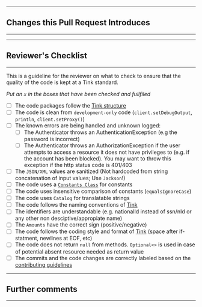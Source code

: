 ---------------------------------------
## Changes this Pull Request Introduces
---------------------------------------
<!---Describe the big picture of your changes here to communicate to the reviewers why they should accept this pull request. If it fixes a bug or resolves a feature request, be sure to link to the trello card (if available).--->


---------------------------------------
## Reviewer's Checklist
---------------------------------------
This is a guideline for the reviewer on what to check to ensure that the quality of the code is kept at a Tink standard.  

_Put an `x` in the boxes that have been checked and fullfiled_ 

- [ ] The code packages follow the [Tink structure](https://docs.google.com/document/d/18pSzbRPlHYbKJtCDntMYE_4TqNWFdyTFuETq6lyNZBk/edit#heading=h.f3ao0xse8vu5)
- [ ] The code is clean from `development-only` code (`client.setDebugOutput`, `println`, `client.setProxy()`) 
- [ ] The known errors are being handled and unknown logged:
	- [ ] The Authenticator throws an AuthenticationException (e.g the password is incorrect)
	- [ ] The Authenticator throws an AuthorizationException if the user attempts to access a resource it does not have privileges to (e.g. if the account has been blocked).
	 You may want to throw this exception if the http status code is 401/403
- [ ] The `JSON/XML` values are sanitized (Not hardcoded from string concatenation of input values; Use `Jackson`!) 
- [ ] The code uses a [`Constants Class`](https://docs.google.com/document/d/18pSzbRPlHYbKJtCDntMYE_4TqNWFdyTFuETq6lyNZBk/edit#heading=h.6tr2fkwudh2m) for constants 
- [ ] The code uses insensitive comparison of constants (`equalsIgnoreCase`)
- [ ] The code uses `Catalog` for translatable strings
- [ ] The code follows the naming conventions of [Tink](https://docs.google.com/document/d/18pSzbRPlHYbKJtCDntMYE_4TqNWFdyTFuETq6lyNZBk/edit#heading=h.hxfhn3yt7me0)
- [ ] The identifiers are understandable (e.g. nationalId instead of ssn/nId or any other non desciptive/appropiate name)
- [ ] The `Amounts` have the correct sign (positive/negative) 
- [ ] The code follows the coding style and format of [Tink](https://docs.google.com/document/d/1GirwFcub-0q2RK1zXLzKJt_dUTXEkhpPWJGKozPVias/edit#) (space after if-statment, newlines at EOF, etc)
- [ ] The code does not return `null` from methods. `Optional<>` is used in case of potential absent resource needed as return value
- [ ] The commits and the code changes are correctly labeled based on the [contributing guidelines](https://github.com/tink-ab/tink-backend-aggregation/blob/master/CONTRIBUTING.md)

---------------------------------------
## Further comments
---------------------------------------
<!---If this is a relatively large or complex change, kick off the discussion by explaining why you chose the solution you did and what alternatives you considered, etc...--->

